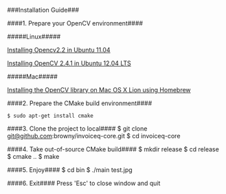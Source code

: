 
###Installation Guide###

####1. Prepare your OpenCV environment####

#####Linux#####

   [Installing Opencv2.2 in Ubuntu 11.04](http://www.samontab.com/web/2011/06/installing-opencv-2-2-in-ubuntu-11-04/)

   [Installing OpenCV 2.4.1 in Ubuntu 12.04 LTS](http://www.samontab.com/web/2012/06/installing-opencv-2-4-1-ubuntu-12-04-lts/)

#####Mac#####

   [Installing the OpenCV library on Mac OS X Lion using Homebrew](http://craiccomputing.blogspot.tw/2012/08/installing-opencv-library-on-mac-os-x.html)

####2. Prepare the CMake build environment####

	$ sudo apt-get install cmake

####3. Clone the project to local####
	$ git clone git@github.com:browny/invoiceq-core.git
	$ cd invoiceq-core

####4. Take out-of-source CMake build####
	$ mkdir release
	$ cd release
	$ cmake ..
	$ make

####5. Enjoy####
	$ cd bin
	$ ./main test.jpg

####6. Exit####
	Press 'Esc' to close window and quit
